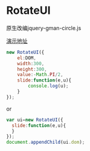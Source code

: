 # RotateUI
原生改编jquery-gman-circle.js

[演示地址](http://www.wuweierwei.com/demo/RotateUI.html)

```js
new RotateUI({
    el:DOM,
    width:300,
    height:300,
    value:-Math.PI/2,
    slide:function(e,u){
        console.log(u);
    }
});
```
or

```js
var ui=new RotateUI({
  slide:function(e,u){
  }
});
document.appendChild(ui.dom);
```
